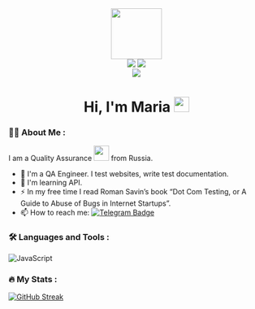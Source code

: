 
 <div id = "header" align = "center">
   <img src = "https://img.shields.io/badge/I am a QA-orange" width = "100" />
 </div> 
 <div id = "badges" align = "center">
   <img src = "https://img.shields.io/badge/LinkedIn-blue?logo=linkedin&logoColor-white&style=for-the-badge" />
   <a href = "@Mariya_5_12">
    <img src = "https://img.shields.io/badge/Telegram-blue?logo=telegram&logoColor-white&style=for-the-badge" />
   </a>
 </div>
 <div id = "score" align = "center">
  <img src = "https://komarev.com/ghpvc/?username=Maria-05-12&style=flat-square&color=blue" alt = " "/>
  <h1>
   Hi, I'm Maria
   <img src = "https://media.giphy.com/media/hvRJCLFzcasrR4ia7z/giphy.gif" width = "30px"/>
  </h1>
 </div>

 ### :woman_technologist: About Me :
 I am a Quality Assurance <img src = "https://media.giphy.com/media/WulplcMpOCEmTGBtBW/giphy.gif" width= "30"> from Russia.
 - :telescope: I'm a QA Engineer. I test websites, write test documentation.
 - :seedling: I'm learning API.
 - :zap: In my free time I read Roman Savin’s book “Dot Com Testing, or A Guide to Abuse of Bugs in Internet Startups”.
 - :mailbox: How to reach me: [![Telegram Badge](https://img.shields.io/badge/Maria-blue?style=flat&logo=Telegram&logoColor=white)](@Mariya_5_12)

 ### :hammer_and_wrench: Languages and Tools :
 ![JavaScript](https://img.shields.io/badge/JavaScript-F7DF1E?style=for-the-badge&logo=javascript&logoColor=black)

 ### :fire: My Stats :
 
 [![GitHub Streak](https://streak-stats.demolab.com?user=Maria-05-12&theme=transparent&hide_border=true&mode=weekly&fire=FF2222&dates=2C68F6&currStreakLabel=2C68F6&currStreakNum=2C68F6)](https://git.io/streak-stats)

  
   
